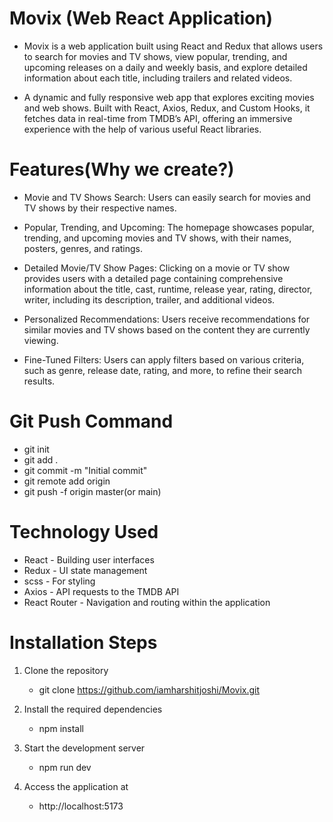 # Movix (Web React Application)

- Movix is a web application built using React and Redux that allows users to search for movies and TV shows, view popular, trending, and upcoming releases on a daily and weekly basis, and explore detailed information about each title, including trailers and related videos.

- A dynamic and fully responsive web app that explores exciting movies and web shows. Built with React, Axios, Redux, and Custom Hooks, it fetches data in real-time from TMDB’s API, offering an immersive experience with the help of various useful React libraries.
  

# Features(Why we create?)
- Movie and TV Shows Search: Users can easily search for movies and TV shows by their respective names.

- Popular, Trending, and Upcoming: The homepage showcases popular, trending, and upcoming movies and TV shows, with their names, posters, genres, and ratings.

- Detailed Movie/TV Show Pages: Clicking on a movie or TV show provides users with a detailed page containing comprehensive information about the title, cast, runtime, release year, rating, director, writer, including its description, trailer, and additional videos.

- Personalized Recommendations: Users receive recommendations for similar movies and TV shows based on the content they are currently viewing.

- Fine-Tuned Filters: Users can apply filters based on various criteria, such as genre, release date, rating, and more, to refine their search results.
  

# Git Push Command
- git init
- git add .
- git commit -m "Initial commit"
- git remote add origin <project url>
- git push -f origin master(or main)

# Technology Used
- React - Building user interfaces
- Redux - UI state management
- scss - For styling
- Axios - API requests to the TMDB API
- React Router - Navigation and routing within the application

# Installation Steps

1. Clone the repository
   - git clone https://github.com/iamharshitjoshi/Movix.git
     
2. Install the required dependencies
   - npm install
  
3. Start the development server
   - npm run dev
     
4. Access the application at
   - http://localhost:5173

